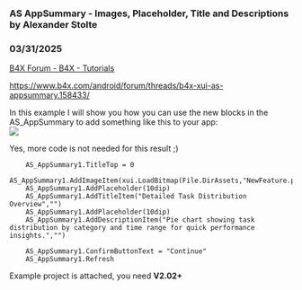###  AS AppSummary - Images, Placeholder, Title and Descriptions by Alexander Stolte
### 03/31/2025
[B4X Forum - B4X - Tutorials](https://www.b4x.com/android/forum/threads/166395/)

<https://www.b4x.com/android/forum/threads/b4x-xui-as-appsummary.158433/>  
  
In this example I will show you how you can use the new blocks in the AS\_AppSummary to add something like this to your app:  
![](https://www.b4x.com/android/forum/attachments/163070)  
  
Yes, more code is not needed for this result ;)  

```B4X
    AS_AppSummary1.TitleTop = 0  
    AS_AppSummary1.AddImageItem(xui.LoadBitmap(File.DirAssets,"NewFeature.png"),Root.Width,"")  
    AS_AppSummary1.AddPlaceholder(10dip)  
    AS_AppSummary1.AddTitleItem("Detailed Task Distribution Overview","")  
    AS_AppSummary1.AddPlaceholder(10dip)  
    AS_AppSummary1.AddDescriptionItem("Pie chart showing task distribution by category and time range for quick performance insights.","")  
  
    AS_AppSummary1.ConfirmButtonText = "Continue"  
    AS_AppSummary1.Refresh
```

  
  
Example project is attached, you need **V2.02+**